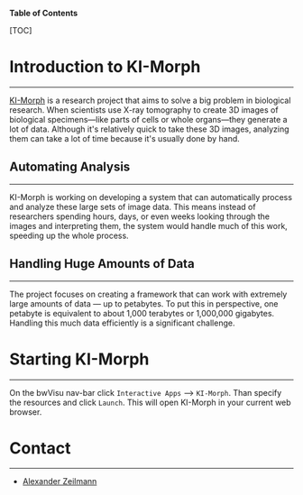 **Table of Contents**

[TOC]

# Introduction to KI-Morph
---

[KI-Morph](https://emcl.iwr.uni-heidelberg.de/research/projects/ki-morph) is a research project that aims to solve a big problem in biological research. When scientists use X-ray tomography to create 3D images of biological specimens—like parts of cells or whole organs—they generate a lot of data. Although it's relatively quick to take these 3D images, analyzing them can take a lot of time because it's usually done by hand.

## Automating Analysis
---

KI-Morph is working on developing a system that can automatically process and analyze these large sets of image data. This means instead of researchers spending hours, days, or even weeks looking through the images and interpreting them, the system would handle much of this work, speeding up the whole process.

## Handling Huge Amounts of Data
---

The project focuses on creating a framework that can work with extremely large amounts of data &mdash; up to petabytes. To put this in perspective, one petabyte is equivalent to about 1,000 terabytes or 1,000,000 gigabytes. Handling this much data efficiently is a significant challenge.

# Starting KI-Morph
---

On the bwVisu nav-bar click `Interactive Apps` --> `KI-Morph`. Than specify the resources and click `Launch`. This will open KI-Morph in your current web browser.

# Contact
---

- [Alexander Zeilmann](https://emcl.iwr.uni-heidelberg.de/people/zeilmann-alexander)
